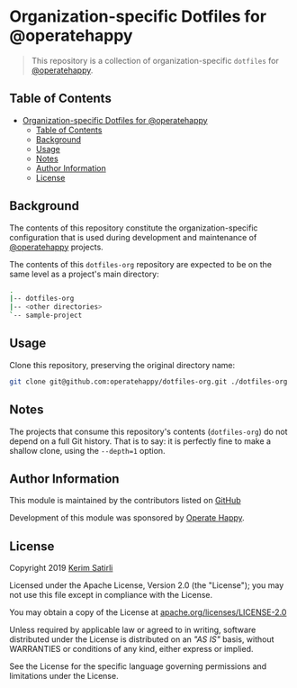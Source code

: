 # Organization-specific Dotfiles for @operatehappy

> This repository is a collection of organization-specific `dotfiles` for [@operatehappy](https://github.com/operatehappy/).

## Table of Contents

- [Organization-specific Dotfiles for @operatehappy](#organization-specific-dotfiles-for-operatehappy)
  - [Table of Contents](#table-of-contents)
  - [Background](#background)
  - [Usage](#usage)
  - [Notes](#notes)
  - [Author Information](#author-information)
  - [License](#license)

## Background

The contents of this repository constitute the organization-specific configuration that is used during development and maintenance of [@operatehappy](https://github.com/operatehappy/) projects.

The contents of this `dotfiles-org` repository are expected to be on the same level as a project's main directory:

```sh
.
|-- dotfiles-org
|-- <other directories>
`-- sample-project
```

## Usage

Clone this repository, preserving the original directory name:

```sh
git clone git@github.com:operatehappy/dotfiles-org.git ./dotfiles-org
```

## Notes

The projects that consume this repository's contents (`dotfiles-org`) do not depend on a full Git history. That is to say: it is perfectly fine to make a shallow clone, using the `--depth=1` option.

## Author Information

This module is maintained by the contributors listed on [GitHub](https://github.com/operatehappy/dotfiles-org/graphs/contributors)

Development of this module was sponsored by [Operate Happy](https://github.com/operatehappy).

## License

Copyright 2019 [Kerim Satirli](https://github.com/ksatirli)

Licensed under the Apache License, Version 2.0 (the "License"); you may not use this file except in compliance with the License.

You may obtain a copy of the License at [apache.org/licenses/LICENSE-2.0](http://www.apache.org/licenses/LICENSE-2.0)

Unless required by applicable law or agreed to in writing, software distributed under the License is distributed on an _"AS IS"_ basis, without WARRANTIES or conditions of any kind, either express or implied.

See the License for the specific language governing permissions and limitations under the License.
